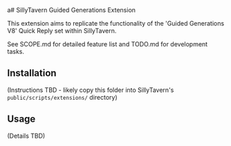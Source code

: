 a# SillyTavern Guided Generations Extension

This extension aims to replicate the functionality of the 'Guided Generations V8' Quick Reply set within SillyTavern.

See SCOPE.md for detailed feature list and TODO.md for development tasks.

## Installation

(Instructions TBD - likely copy this folder into SillyTavern's `public/scripts/extensions/` directory)

## Usage

(Details TBD)
